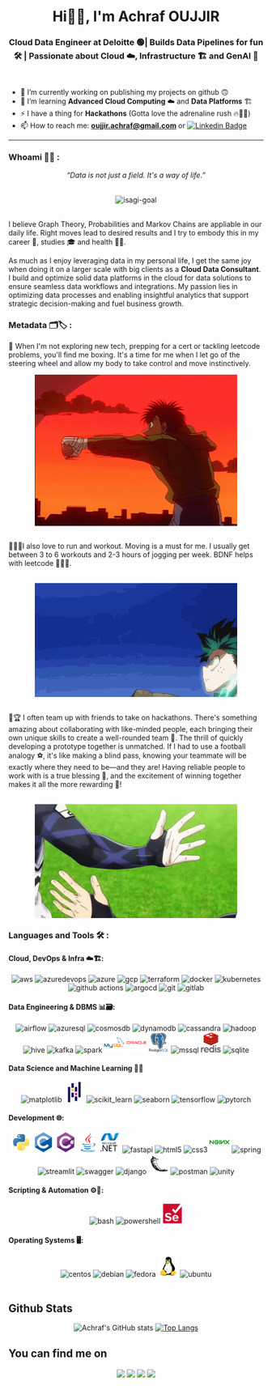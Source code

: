 <h1 align="center">Hi👋🏻,  I'm Achraf OUJJIR</h1>
<h3 align="center">Cloud Data Engineer at Deloitte 🟢| Builds Data Pipelines for fun 🛠️  | Passionate about Cloud ☁️, Infrastructure 🏗️ and GenAI 🧠 </h3>
<br>

- 🔭 I’m currently working on publishing my projects on github 🙃
- 🌱 I’m learning **Advanced Cloud Computing** ☁️ and **Data Platforms** 🏗️
- ⚡ I have a thing for **Hackathons** (Gotta love the adrenaline rush 🔥👨‍💻)
- 📫 How to reach me: **oujjir.achraf@gmail.com** or
  <a href="https://www.linkedin.com/in/achraf-oujjir/" target="blank" rel="noopener noreferrer">
    <img src="https://img.shields.io/badge/LinkedIn-blue?style=for-the-badge&logo=linkedin&logoColor=white" alt="Linkedin Badge"/>
  </a>

---

### Whoami 👨‍💻 :
<p align="center">
  <em>“Data is not just a field. It's a way of life.”</em>
</p>
<br>
<div align="center">
<img align="center" alt="isagi-goal" width="400" src="https://github.com/achraf-oujjir/achraf-oujjir/blob/main/isagi-goal.gif">
</div>
<br>

I believe Graph Theory, Probabilities and Markov Chains are appliable in our daily life. Right moves lead to desired results and I try to embody this in my career 💼, studies 🎓 and health 🏋️‍♂️.

As much as I enjoy leveraging data in my personal life, I get the same joy when doing it on a larger scale with big clients as a **Cloud Data Consultant**. I build and optimize solid data platforms in the cloud for data solutions to ensure seamless data workflows and integrations. My passion lies in optimizing data processes and enabling insightful analytics that support strategic decision-making and fuel business growth.

### Metadata 🗂️🏷️ :
🥊 When I'm not exploring new tech, prepping for a cert or tackling leetcode problems, you'll find me boxing. It's a time for me when I let go of the steering wheel and allow my body to take control and move instinctively.
<br>
<div align="center">
<img align="center" alt="ippo-box" width="400" src="https://github.com/achraf-oujjir/achraf-oujjir/blob/main/ippo-box.gif">
</div>
<br>

💪🏃‍♂️I also love to run and workout. Moving is a must for me. I usually get between 3 to 6 workouts and 2-3 hours of jogging per week. BDNF helps with leetcode 🧩👨‍💻.

<br>
<div align="center">
<img align="center" alt="izuku-run" width="400" src="https://github.com/achraf-oujjir/achraf-oujjir/blob/main/izuku-run.gif">
</div>
<br>

🚀🏆 I often team up with friends to take on hackathons. There's something amazing about collaborating with like-minded people, each bringing their own unique skills to create a well-rounded team 👥. The thrill of quickly developing a prototype together is unmatched. If I had to use a football analogy ⚽, it's like making a blind pass, knowing your teammate will be exactly where they need to be—and they are! Having reliable people to work with is a true blessing 🙌, and the excitement of winning together makes it all the more rewarding 🥇!

<br>
<div align="center">
<img align="center" alt="isagi-dap" width="400" src="https://github.com/achraf-oujjir/achraf-oujjir/blob/main/isagi-dap.gif">
</div>

### Languages and Tools 🛠️ :

#### Cloud, DevOps & Infra ☁️🏗️:
<div align="center">
  <img src="https://www.vectorlogo.zone/logos/amazon_aws/amazon_aws-icon.svg" height="40" alt="aws" />
  <img src="https://cdn.jsdelivr.net/gh/devicons/devicon/icons/azuredevops/azuredevops-original.svg" height="40" alt="azuredevops" />
  <img src="https://www.vectorlogo.zone/logos/microsoft_azure/microsoft_azure-icon.svg" height="40" alt="azure" /> 
  <img src="https://www.vectorlogo.zone/logos/google_cloud/google_cloud-icon.svg" height="40" alt="gcp" />
  <img src="https://cdn.jsdelivr.net/gh/devicons/devicon/icons/terraform/terraform-original.svg" height="40" alt="terraform" />
  <img src="https://cdn.jsdelivr.net/gh/devicons/devicon/icons/docker/docker-original-wordmark.svg" height="40" alt="docker" />
  <img src="https://www.vectorlogo.zone/logos/kubernetes/kubernetes-icon.svg" height="40" alt="kubernetes" />
  <img src="https://cdn.jsdelivr.net/gh/devicons/devicon/icons/githubactions/githubactions-original.svg" height="40" alt="github actions" />
  <img src="https://www.vectorlogo.zone/logos/argoprojio/argoprojio-icon.svg" height="40" alt="argocd" />
  <img src="https://www.vectorlogo.zone/logos/git-scm/git-scm-icon.svg" alt="git" width="40" height="40"/>
  <img src="https://cdn.jsdelivr.net/gh/devicons/devicon/icons/gitlab/gitlab-original.svg" height="40" width="52" alt="gitlab"  />
</div>

#### Data Engineering & DBMS 📊🗃️:
<div align="center">
  <img src="https://cdn.jsdelivr.net/gh/devicons/devicon/icons/apacheairflow/apacheairflow-original.svg" height="40" alt="airflow" />
  <img src="https://cdn.jsdelivr.net/gh/devicons/devicon/icons/azuresqldatabase/azuresqldatabase-original.svg" height="40" alt="azuresql" />
  <img src="https://cdn.jsdelivr.net/gh/devicons/devicon/icons/cosmosdb/cosmosdb-original.svg" height="40" alt="cosmosdb" />
  <img src="https://cdn.jsdelivr.net/gh/devicons/devicon/icons/dynamodb/dynamodb-original.svg" height="40" alt="dynamodb" />
  <img src="https://www.vectorlogo.zone/logos/apache_cassandra/apache_cassandra-icon.svg" height="40" alt="cassandra" />
  <img src="https://www.vectorlogo.zone/logos/apache_hadoop/apache_hadoop-icon.svg" height="40" alt="hadoop" />
  <img src="https://www.vectorlogo.zone/logos/apache_hive/apache_hive-icon.svg" height="40" alt="hive" />
  <img src="https://www.vectorlogo.zone/logos/apache_kafka/apache_kafka-icon.svg" height="40" alt="kafka" />
  <img src="https://cdn.jsdelivr.net/gh/devicons/devicon/icons/apachespark/apachespark-original.svg" height="40" alt="spark" />
  <img src="https://raw.githubusercontent.com/devicons/devicon/master/icons/mysql/mysql-original-wordmark.svg" height="40" alt="mysql" />
  <img src="https://raw.githubusercontent.com/devicons/devicon/master/icons/oracle/oracle-original.svg" height="40" alt="oracle" />
  <img src="https://raw.githubusercontent.com/devicons/devicon/master/icons/postgresql/postgresql-original-wordmark.svg" height="40" alt="postgresql" />
  <img src="https://www.svgrepo.com/show/303229/microsoft-sql-server-logo.svg" height="40" alt="mssql" />
  <img src="https://raw.githubusercontent.com/devicons/devicon/master/icons/redis/redis-original-wordmark.svg" height="40" alt="redis" />
  <img src="https://www.vectorlogo.zone/logos/sqlite/sqlite-icon.svg" height="40" alt="sqlite" />
</div>

#### Data Science and Machine Learning 🤖🧠
<div align="center">
  <img src="https://cdn.jsdelivr.net/gh/devicons/devicon/icons/matplotlib/matplotlib-original.svg" height="40" alt="matplotlib" />
  <img src="https://raw.githubusercontent.com/devicons/devicon/2ae2a900d2f041da66e950e4d48052658d850630/icons/pandas/pandas-original.svg" height="40" alt="pandas" />
  <img src="https://upload.wikimedia.org/wikipedia/commons/0/05/Scikit_learn_logo_small.svg" height="40" alt="scikit_learn" />
  <img src="https://seaborn.pydata.org/_images/logo-mark-lightbg.svg" height="40" alt="seaborn" />
  <img src="https://www.vectorlogo.zone/logos/tensorflow/tensorflow-icon.svg" height="40" alt="tensorflow" />
  <img src="https://www.vectorlogo.zone/logos/pytorch/pytorch-icon.svg" height="40" alt="pytorch" />
</div>

#### Development 🌐:
<div align="center">
  <img src="https://raw.githubusercontent.com/devicons/devicon/master/icons/python/python-original.svg" height="40" alt="python" />
  <img src="https://raw.githubusercontent.com/devicons/devicon/master/icons/c/c-original.svg" height="40" alt="c" />
  <img src="https://raw.githubusercontent.com/devicons/devicon/master/icons/csharp/csharp-original.svg" height="40" alt="csharp" />
  <img src="https://raw.githubusercontent.com/devicons/devicon/master/icons/java/java-original.svg" height="40" alt="java" />
  <img src="https://raw.githubusercontent.com/devicons/devicon/master/icons/dot-net/dot-net-original-wordmark.svg" height="40" alt="dotnet" />
  <img src="https://cdn.jsdelivr.net/gh/devicons/devicon/icons/fastapi/fastapi-original.svg" height="40" alt="fastapi" />
  <img src="https://cdn.jsdelivr.net/gh/devicons/devicon/icons/html5/html5-original.svg" height="40" alt="html5" />
  <img src="https://cdn.jsdelivr.net/gh/devicons/devicon/icons/css3/css3-original.svg" height="40" alt="css3" />
  <img src="https://raw.githubusercontent.com/devicons/devicon/master/icons/nginx/nginx-original.svg" height="40" alt="nginx" />
  <img src="https://www.vectorlogo.zone/logos/springio/springio-icon.svg" height="40" alt="spring" />
  <img src="https://cdn.jsdelivr.net/gh/devicons/devicon/icons/streamlit/streamlit-original.svg" height="40" alt="streamlit" />
  <img src="https://cdn.jsdelivr.net/gh/devicons/devicon/icons/swagger/swagger-original.svg" height="40" alt="swagger" />
  <img src="https://cdn.worldvectorlogo.com/logos/django.svg" height="40" alt="django" />
  <img src="https://raw.githubusercontent.com/devicons/devicon/master/icons/flask/flask-original.svg" height="40" alt="flask" />
  <img src="https://cdn.jsdelivr.net/gh/devicons/devicon/icons/postman/postman-original.svg" height="40" alt="postman" />
  <img src="https://www.vectorlogo.zone/logos/unity3d/unity3d-icon.svg" alt="unity" width="40" height="40"/>
</div>

#### Scripting & Automation ⚙️📜:
<div align="center">
  <img src="https://www.vectorlogo.zone/logos/gnu_bash/gnu_bash-icon.svg" height="40" alt="bash" />
  <img src="https://cdn.jsdelivr.net/gh/devicons/devicon/icons/powershell/powershell-original.svg" height="40" alt="powershell" />
  <img src="https://raw.githubusercontent.com/devicons/devicon/master/icons/selenium/selenium-original.svg" height="40" alt="selenium" />
</div>


#### Operating Systems 🖥️:
<div align="center">
  <img src="https://cdn.jsdelivr.net/gh/devicons/devicon/icons/centos/centos-original.svg" height="40" alt="centos" />
  <img src="https://cdn.jsdelivr.net/gh/devicons/devicon/icons/debian/debian-original.svg" height="40" alt="debian" />
  <img src="https://cdn.jsdelivr.net/gh/devicons/devicon/icons/fedora/fedora-original.svg" height="40" alt="fedora" />
  <img src="https://raw.githubusercontent.com/devicons/devicon/master/icons/linux/linux-original.svg" height="40" alt="linux" />
  <img src="https://cdn.jsdelivr.net/gh/devicons/devicon/icons/ubuntu/ubuntu-original.svg" height="40" alt="ubuntu" />
</div>


<br>
<h2 align="left">Github Stats</h2>

<div align="center">
  <img src="https://github-readme-stats-sigma-five.vercel.app/api/?username=achraf-oujjir&show_icons=true&title_color=fff&icon_color=54EC87&text_color=aaaaaa&bg_color=050505" alt="Achraf's GitHub stats">
  <a href="https://github.com/achraf-oujjir/github-readme-stats">
    <img src="https://github-readme-stats-sigma-five.vercel.app/api/top-langs/?username=achraf-oujjir&layout=compact&langs_count=8&title_color=fff&text_color=aaaaaa&bg_color=050505" alt="Top Langs">
  </a>
</div>


<h2 align="left">You can find me on</h2>

<div align="center">
<a href="https://www.linkedin.com/in/achraf-oujjir/" target="_blank"> <img align="center" src="https://img.shields.io/badge/linkedin-000.svg?style=for-the-badge&logo=linkedin&logoColor=blue"/></a>
<a href="https://www.kaggle.com/raphash" target="_blank"> <img align="center" src="https://img.shields.io/badge/-kaggle-000.svg?logo=kaggle&logoColor=blue&style=for-the-badge"/></a>
<a href="https://www.datacamp.com/profile/oujjirachraf" target="_blank"> <img align="center" src="https://img.shields.io/badge/Datacamp-000?style=for-the-badge&logo=datacamp&logoColor=65FF8F"/></a>
<a href="https://stackoverflow.com/users/15069650/h-raph?tab=profile" target="_blank"> <img align="center" src="https://img.shields.io/badge/Stack Overflow-000.svg?style=for-the-badge&logo=StackOverflow&logoColor"/></a>
</div>

<!--**achraf-oujjir/achraf-oujjir** is a ✨ _special_ ✨ repository because its `README.md` (this file) appears on your GitHub profile.

terraform, argocd, kafka, airflow, nifi, mage, talend, ssis, excel, powerbi, tableau, hbase terraform, argocd, kafka, airflow, nifi, mage, talend, ssis, excel, powerbi, tableau, hbase
Here are some ideas to get you started:
- 👯 I’m looking to collaborate on ...
- 🤔 I’m looking for help with ...
- 💬 Ask me about ...
- 😄 Pronouns: ...-->
